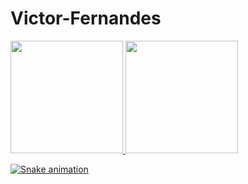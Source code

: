 # Victor-Fernandes
<div>
<a href="https://github.com/VictorFernandes019">
<img height="180em" src="https://github-readme-stats.vercel.app/api/top-langs/?username=VictorFernandes019&layout=compact&langs_count=7&theme=dracula"/>
<img height="180em" src="https://github-readme-stats.vercel.app/api?username=VictorFernandes019&show_icons=true&theme=dracula&include_all_commits=true&count_private=true"/>
</div>

![Snake animation](https://github.com/VictorFernandes019/VictorFernandes019/blob/output/github-contribution-grid-snake.svg)
